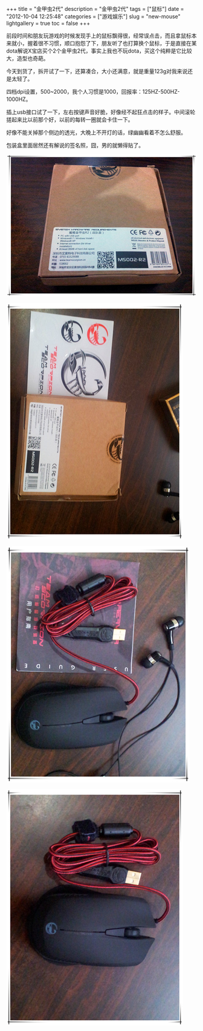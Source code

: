 +++
title = "金甲虫2代"
description = "金甲虫2代"
tags = ["鼠标"]
date = "2012-10-04 12:25:48"
categories = ["游戏娱乐"]
slug = "new-mouse"
lightgallery = true
toc = false
+++

前段时间和朋友玩游戏的时候发现手上的鼠标飘得很，经常误点击，而且拿鼠标本来就小，握着很不习惯，顺口抱怨了下，朋友听了也打算换个鼠标，于是直接在某dota解说X宝店买个2个金甲虫2代，事实上我也不玩dota，买这个纯粹是它比较大，造型也奇葩。

今天到货了，拆开试了一下，还算凑合，大小还满意，就是重量123g对我来说还是太轻了。

四档dpi设置，500~2000，我个人习惯是1000，回报率：125HZ-500HZ-1000HZ。

插上usb接口试了一下，左右按键声音好脆，好像经不起狂点击的样子。中间滚轮搓起来比以前那个好，以前的每转一圈就会卡住一下。

好像不能关掉那个侧边的透光，大晚上不开灯的话，绿幽幽看着不怎么舒服。

包装盒里面居然还有解说的签名照，囧，男的就懒得贴了。

![mouse](343016645.jpg "mouse")

![mouse](1811074775.jpg "mouse")

![mouse](2839993108.jpg "mouse")

![mouse](1896226885.jpg "mouse")
